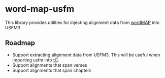 # word-map-usfm
This library provides utilities for injecting alignment data from [wordMAP](https://github.com/translationCoreApps/word-map) into USFM3.



## Roadmap

* Support extracting alignment data from USFM3. This will be useful when importing usfm into [tC](https://github.com/unfoldingWord-dev/translationCore).
* Support alignments that span verses
* Support alignments that span chapters
